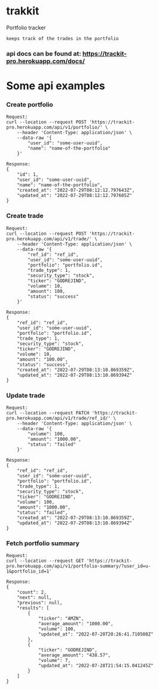 # trakkit 
Portfolio tracker

    keeps track of the trades in the portfolio

### api docs can be found at: https://trackit-pro.herokuapp.com/docs/

# Some api examples
### Create portfolio

    Request:
    curl --location --request POST 'https://trackit-pro.herokuapp.com/api/v1/portfolio/' \
        --header 'Content-Type: application/json' \
        --data-raw '{
            "user_id": "some-user-uuid",
            "name": "name-of-the-portfolio"
        }'
    
    Response:
    {
        "id": 1,
        "user_id": "some-user-uuid",
        "name": "name-of-the-portfolio",
        "created_at": "2022-07-29T08:12:12.797643Z",
        "updated_at": "2022-07-29T08:12:12.797685Z"
    }

### Create trade

    Request:
    curl --location --request POST 'https://trackit-pro.herokuapp.com/api/v1/trade/' \
        --header 'Content-Type: application/json' \
        --data-raw '{
            "ref_id": "ref_id",
            "user_id": "some-user-uuid",
            "portfolio": "portfolio.id",
            "trade_type": 1,
            "security_type": "stock",
            "ticker": "GODREJIND",
            "volume": 10,
            "amount": 100,
            "status": "success"
        }'
    
    Response:
    {
        "ref_id": "ref_id",
        "user_id": "some-user-uuid",
        "portfolio": "portfolio.id",
        "trade_type": 1,
        "security_type": "stock",
        "ticker": "GODREJIND",
        "volume": 10,
        "amount": "100.00",
        "status": "success",
        "created_at": "2022-07-29T08:13:10.869359Z",
        "updated_at": "2022-07-29T08:13:10.869394Z"
    }

### Update trade

    Request:
    curl --location --request PATCH 'https://trackit-pro.herokuapp.com/api/v1/trade/ref_id/' \
        --header 'Content-Type: application/json' \
        --data-raw '{
            "volume": 100,
            "amount": "1000.00",
            "status": "failed"
        }'

    Response:
    {
        "ref_id": "ref_id",
        "user_id": "some-user-uuid",
        "portfolio": "portfolio.id",
        "trade_type": 1,
        "security_type": "stock",
        "ticker": "GODREJIND",
        "volume": 100,
        "amount": "1000.00",
        "status": "failed",
        "created_at": "2022-07-29T08:13:10.869359Z",
        "updated_at": "2022-07-29T08:13:10.869394Z"
    }


### Fetch portfolio summary

    Request:
    curl --location --request GET 'https://trackit-pro.herokuapp.com/api/v1/portfolio-summary/?user_id=u-1&portfolio_id=1'
    
    Response:
    {
        "count": 2,
        "next": null,
        "previous": null,
        "results": [
            {
                "ticker": "AMZN",
                "average_amount": "1000.00",
                "volume": 100,
                "updated_at": "2022-07-28T20:26:41.710508Z"
            },
            {
                "ticker": "GODREJIND",
                "average_amount": "438.57",
                "volume": 7,
                "updated_at": "2022-07-28T21:54:15.041245Z"
            }
        ]
    }